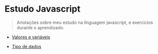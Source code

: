 # Estudo Javascript
> Anotações sobre meu estudo na linguagem javascript, e exercicios durante o aprendizado.

- [Valores e variáveis](https://github.com/lcsfs/estudo-javascript/tree/main/CursoJavaScript/elemento%20script)

- [Tipo de dados](URL)